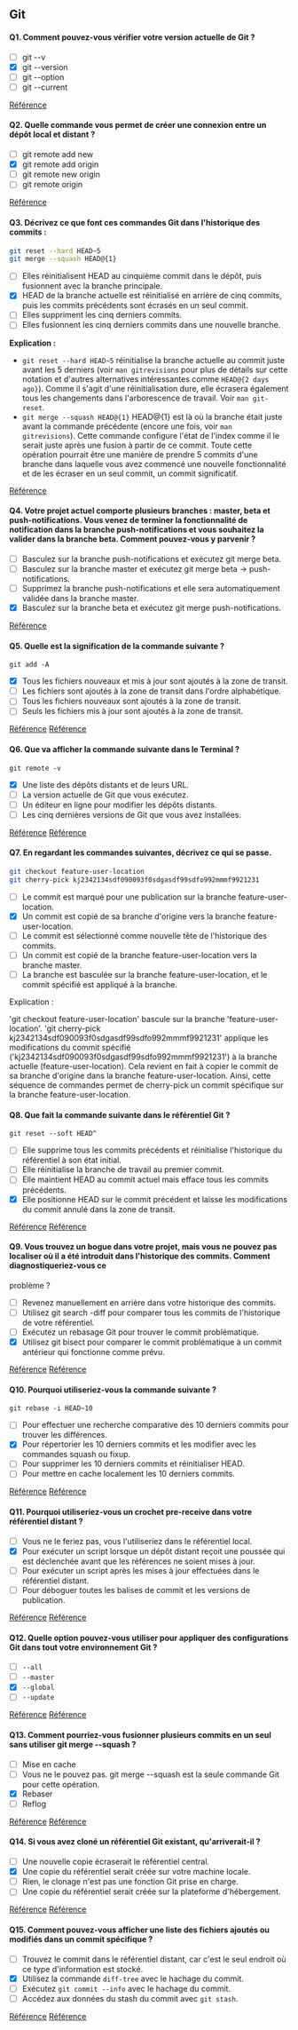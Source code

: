 ## Git

#### Q1. Comment pouvez-vous vérifier votre version actuelle de Git ?

- [ ] git --v
- [x] git --version
- [ ] git --option
- [ ] git --current

[Référence](https://www.howtogeek.com/759319/how-to-check-and-update-your-git-version/)

#### Q2. Quelle commande vous permet de créer une connexion entre un dépôt local et distant ?

- [ ] git remote add new
- [x] git remote add origin
- [ ] git remote new origin
- [ ] git remote origin

[Référence](https://stackoverflow.com/questions/20291731/how-to-connect-to-a-remote-git-repository)

#### Q3. Décrivez ce que font ces commandes Git dans l'historique des commits :

```bash
git reset --hard HEAD~5
git merge --squash HEAD@{1}
```

- [ ] Elles réinitialisent HEAD au cinquième commit dans le dépôt, puis fusionnent avec la branche principale.
- [x] HEAD de la branche actuelle est réinitialisé en arrière de cinq commits, puis les commits précédents sont écrasés en un seul commit.
- [ ] Elles suppriment les cinq derniers commits.
- [ ] Elles fusionnent les cinq derniers commits dans une nouvelle branche.

**Explication :**

- `git reset --hard HEAD~5` réinitialise la branche actuelle au commit juste avant les 5 derniers (voir `man gitrevisions` pour plus de détails sur cette notation et d'autres alternatives intéressantes comme `HEAD@{2 days ago}`). Comme il s'agit d'une réinitialisation dure, elle écrasera également tous les changements dans l'arborescence de travail. Voir `man git-reset`.
- `git merge --squash HEAD@{1}` HEAD@{1} est là où la branche était juste avant la commande précédente (encore une fois, voir `man gitrevisions`). Cette commande configure l'état de l'index comme il le serait juste après une fusion à partir de ce commit. Toute cette opération pourrait être une manière de prendre 5 commits d'une branche dans laquelle vous avez commencé une nouvelle fonctionnalité et de les écraser en un seul commit, un commit significatif.

[Référence](https://stackoverflow.com/questions/70962338/documentation-of-default-target-of-git-merge-squash)

#### Q4. Votre projet actuel comporte plusieurs branches : master, beta et push-notifications. Vous venez de terminer la fonctionnalité de notification dans la branche push-notifications et vous souhaitez la valider dans la branche beta. Comment pouvez-vous y parvenir ?

- [ ] Basculez sur la branche push-notifications et exécutez git merge beta.
- [ ] Basculez sur la branche master et exécutez git merge beta -> push-notifications.
- [ ] Supprimez la branche push-notifications et elle sera automatiquement validée dans la branche master.
- [x] Basculez sur la branche beta et exécutez git merge push-notifications.

[Référence](https://git-scm.com/book/en/v2/Git-Branching-Basic-Branching-and-Merging)

#### Q5. Quelle est la signification de la commande suivante ?

`git add -A`

- [x] Tous les fichiers nouveaux et mis à jour sont ajoutés à la zone de transit.
- [ ] Les fichiers sont ajoutés à la zone de transit dans l'ordre alphabétique.
- [ ] Tous les fichiers nouveaux sont ajoutés à la zone de transit.
- [ ] Seuls les fichiers mis à jour sont ajoutés à la zone de transit.

[Référence](https://git-scm.com/docs/git-add)
[Référence](https://www.geeksforgeeks.org/difference-between-git-add-a-and-git-add/)

#### Q6. Que va afficher la commande suivante dans le Terminal ?

`git remote -v`

- [x] Une liste des dépôts distants et de leurs URL.
- [ ] La version actuelle de Git que vous exécutez.
- [ ] Un éditeur en ligne pour modifier les dépôts distants.
- [ ] Les cinq dernières versions de Git que vous avez installées.

[Référence](https://git-scm.com/docs/git-remote)
[Référence](https://www.javatpoint.com/git-remote)

#### Q7. En regardant les commandes suivantes, décrivez ce qui se passe.

```bash
git checkout feature-user-location
git cherry-pick kj2342134sdf090093f0sdgasdf99sdfo992mmmf9921231
```

- [ ] Le commit est marqué pour une publication sur la branche feature-user-location.
- [x] Un commit est copié de sa branche d'origine vers la branche feature-user-location.
- [ ] Le commit est sélectionné comme nouvelle tête de l'historique des commits.
- [ ] Un commit est copié de la branche feature-user-location vers la branche master.
- [ ] La branche est basculée sur la branche feature-user-location, et le commit spécifié est appliqué à la branche.

Explication :

'git checkout feature-user-location' bascule sur la branche 'feature-user-location'.
'git cherry-pick kj2342134sdf090093f0sdgasdf99sdfo992mmmf9921231' applique les modifications du commit spécifié ('kj2342134sdf090093f0sdgasdf99sdfo992mmmf9921231') à la branche actuelle (feature-user-location). Cela revient en fait à copier le commit de sa branche d'origine dans la branche feature-user-location.
Ainsi, cette séquence de commandes permet de cherry-pick un commit spécifique sur la branche feature-user-location.

#### Q8. Que fait la commande suivante dans le référentiel Git ?

`git reset --soft HEAD^`

- [ ] Elle supprime tous les commits précédents et réinitialise l'historique du référentiel à son état initial.
- [ ] Elle réinitialise la branche de travail au premier commit.
- [ ] Elle maintient HEAD au commit actuel mais efface tous les commits précédents.
- [x] Elle positionne HEAD sur le commit précédent et laisse les modifications du commit annulé dans la zone de transit.

[Référence](https://git-scm.com/docs/git-reset)
[Référence](https://stackoverflow.com/questions/24568936/what-is-the-difference-between-git-reset-hard-head1-and-git-reset-soft-head)

#### Q9. Vous trouvez un bogue dans votre projet, mais vous ne pouvez pas localiser où il a été introduit dans l'historique des commits. Comment diagnostiqueriez-vous ce

 problème ?

- [ ] Revenez manuellement en arrière dans votre historique des commits.
- [ ] Utilisez git search -diff pour comparer tous les commits de l'historique de votre référentiel.
- [ ] Exécutez un rebasage Git pour trouver le commit problématique.
- [x] Utilisez git bisect pour comparer le commit problématique à un commit antérieur qui fonctionne comme prévu.

[Référence](https://git-scm.com/docs/git-bisect)
[Référence](https://stackoverflow.com/questions/69552866/how-to-diagnose-a-problem-in-git-commit-history)

#### Q10. Pourquoi utiliseriez-vous la commande suivante ?

`git rebase -i HEAD~10`

- [ ] Pour effectuer une recherche comparative des 10 derniers commits pour trouver les différences.
- [x] Pour répertorier les 10 derniers commits et les modifier avec les commandes squash ou fixup.
- [ ] Pour supprimer les 10 derniers commits et réinitialiser HEAD.
- [ ] Pour mettre en cache localement les 10 derniers commits.

[Référence](https://git-scm.com/docs/git-rebase#_interactive_mode)
[Référence](https://stackoverflow.com/questions/363908/how-do-i-use-git-rebase-i-to-rebase-all-changes-in-a-branch)

#### Q11. Pourquoi utiliseriez-vous un crochet pre-receive dans votre référentiel distant ?

- [ ] Vous ne le feriez pas, vous l'utiliseriez dans le référentiel local.
- [x] Pour exécuter un script lorsque un dépôt distant reçoit une poussée qui est déclenchée avant que les références ne soient mises à jour.
- [ ] Pour exécuter un script après les mises à jour effectuées dans le référentiel distant.
- [ ] Pour déboguer toutes les balises de commit et les versions de publication.

[Référence](https://git-scm.com/docs/githooks)
[Référence](https://docs.github.com/en/enterprise-server@3.10/pull-requests/collaborating-with-pull-requests/collaborating-on-repositories-with-code-quality-features/working-with-pre-receive-hooks)

#### Q12. Quelle option pouvez-vous utiliser pour appliquer des configurations Git dans tout votre environnement Git ?

- [ ] `--all`
- [ ] `--master`
- [x] `--global`
- [ ] `--update`

[Référence](https://git-scm.com/docs/git-config)
[Référence](https://www.git-scm.com/book/en/v2/Customizing-Git-Git-Configuration)

#### Q13. Comment pourriez-vous fusionner plusieurs commits en un seul sans utiliser git merge --squash ?

- [ ] Mise en cache
- [ ] Vous ne le pouvez pas. git merge --squash est la seule commande Git pour cette opération.
- [x] Rebaser
- [ ] Reflog

[Référence](https://git-scm.com/docs/git-rebase#_interactive_mode)
[Référence](https://stackoverflow.com/questions/31409736/squash-commits-directly-on-feature-without-rebase-or-merge)

#### Q14. Si vous avez cloné un référentiel Git existant, qu'arriverait-il ?

- [ ] Une nouvelle copie écraserait le référentiel central.
- [x] Une copie du référentiel serait créée sur votre machine locale.
- [ ] Rien, le clonage n'est pas une fonction Git prise en charge.
- [ ] Une copie du référentiel serait créée sur la plateforme d'hébergement.

[Référence](https://git-scm.com/docs/git-clone)
[Référence](https://docs.github.com/en/repositories/creating-and-managing-repositories/cloning-a-repository)

#### Q15. Comment pouvez-vous afficher une liste des fichiers ajoutés ou modifiés dans un commit spécifique ?

- [ ] Trouvez le commit dans le référentiel distant, car c'est le seul endroit où ce type d'information est stocké.
- [x] Utilisez la commande `diff-tree` avec le hachage du commit.
- [ ] Exécutez `git commit --info` avec le hachage du commit.
- [ ] Accédez aux données du stash du commit avec `git stash`.

[Référence](https://git-scm.com/docs/git-diff-tree)
[Référence](https://stackoverflow.com/questions/424071/how-do-i-list-all-the-files-in-a-commit#:~:text=If%20you%20want%20to%20get%20the%20list%20of,you%20can%20use%20git%20ls-tree%20--name-only%20-r%20%3Ccommit-ish%3E)
